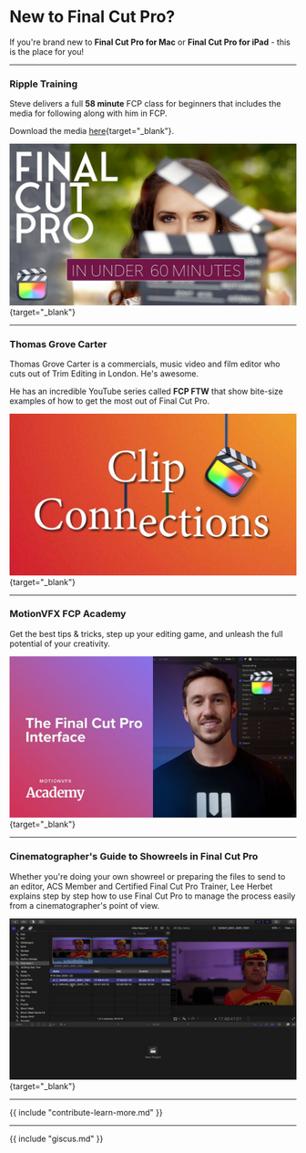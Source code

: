 # New to Final Cut Pro?

If you're brand new to **Final Cut Pro for Mac** or **Final Cut Pro for iPad** - this is the place for you!


---

### Ripple Training

Steve delivers a full **58 minute** FCP class for beginners that includes the media for following along with him in FCP.

Download the media [here](https://bit.ly/fcp-ripple-media){target="_blank"}.

[![](/static/ripple-learn.jpg)](https://www.youtube.com/watch?v=HqUP7Zgeuck){target="_blank"}

---

### Thomas Grove Carter

Thomas Grove Carter is a commercials, music video and film editor who cuts out of Trim Editing in London. He's awesome.

He has an incredible YouTube series called **FCP FTW** that show bite-size examples of how to get the most out of Final Cut Pro.

[![](/static/thomas-grove-carter.jpg)](https://www.youtube.com/playlist?list=PLk1S35P86TzPmcjybsLUcmDmbbyzsMa4A){target="_blank"}

---

### MotionVFX FCP Academy

Get the best tips & tricks, step up your editing game, and unleash the full potential of your creativity.

[![](/static/motionvfx-academy.jpg)](https://www.motionvfx.com/fcp-academy){target="_blank"}

---

### Cinematographer's Guide to Showreels in Final Cut Pro

Whether you're doing your own showreel or preparing the files to send to an editor, ACS Member and Certified Final Cut Pro Trainer, Lee Herbet explains step by step how to use Final Cut Pro to manage the process easily from a cinematographer's point of view.

[![](/static/cinematographer-guide.jpg)](https://www.youtube.com/watch?v=3f2j8qyvRdk){target="_blank"}

---

{{ include "contribute-learn-more.md" }}

---

{{ include "giscus.md" }}